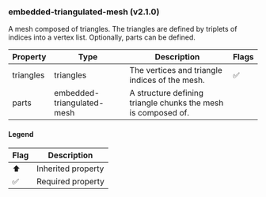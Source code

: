 ### embedded-triangulated-mesh (v2.1.0)
A mesh composed of triangles.
The triangles are defined by triplets of indices into a vertex list.
Optionally, parts can be defined.

| Property | Type | Description | Flags |
|---|---|---|---|
| triangles | triangles | The vertices and triangle indices of the mesh. | ✅ |
| parts | embedded-triangulated-mesh | A structure defining triangle chunks the mesh is composed of. |  |


#### Legend

| Flag | Description |
| --- | --- |
| ⬆️ | Inherited property |
| ✅ | Required property |

